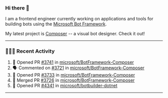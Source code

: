 ### Hi there 👋

I am a frontend engineer currently working on applications and tools for building bots using the [Microsoft Bot Framework](https://dev.botframework.com/).

My latest project is [Composer](https://github.com/microsoft/BotFramework-Composer) -- a visual bot designer. Check it out!

---

### 👨🏻‍💻 Recent Activity

<!--START_SECTION:activity-->
1. 💪 Opened PR [#3741](https://github.com//microsoft/BotFramework-Composer/pull/3741) in [microsoft/BotFramework-Composer](https://github.com//microsoft/BotFramework-Composer)
2. 🗣 Commented on [#3721](https://github.com//microsoft/BotFramework-Composer/issues/3721) in [microsoft/BotFramework-Composer](https://github.com//microsoft/BotFramework-Composer)
3. 💪 Opened PR [#3733](https://github.com//microsoft/BotFramework-Composer/pull/3733) in [microsoft/BotFramework-Composer](https://github.com//microsoft/BotFramework-Composer)
4. 🎉 Merged PR [#3726](https://github.com//microsoft/BotFramework-Composer/pull/3726) in [microsoft/BotFramework-Composer](https://github.com//microsoft/BotFramework-Composer)
5. 💪 Opened PR [#4341](https://github.com//microsoft/botbuilder-dotnet/pull/4341) in [microsoft/botbuilder-dotnet](https://github.com//microsoft/botbuilder-dotnet)
<!--END_SECTION:activity-->

---

<!--
**a-b-r-o-w-n/a-b-r-o-w-n** is a ✨ _special_ ✨ repository because its `README.md` (this file) appears on your GitHub profile.

Here are some ideas to get you started:

- 🔭 I’m currently working on ...
- 🌱 I’m currently learning ...
- 👯 I’m looking to collaborate on ...
- 🤔 I’m looking for help with ...
- 💬 Ask me about ...
- 📫 How to reach me: ...
- 😄 Pronouns: ...
- ⚡ Fun fact: ...
-->
